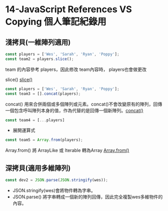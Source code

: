 # 14-JavaScript References VS Copying 個人筆記紀錄用


## 淺拷貝(一維陣列適用)
```javascript
const players = ['Wes', 'Sarah', 'Ryan', 'Poppy'];
const team2 = players.slice();

```
team 的內容參考 players，因此修改 team內容時， players也會做更改

slice() [slice()](https://ithelp.ithome.com.tw/articles/10224915)

```javascript
const players = ['Wes', 'Sarah', 'Ryan', 'Poppy'];
const team3 = [].concat(players);

```
concat() 用來合併兩個或多個陣列或元素。concat()不會改變原有的陣列，回傳一個包含呼叫陣列本身的值，作為代替的是回傳一個新陣列。[concat()](https://ithelp.ithome.com.tw/articles/10224585)

```javascript
const team4 = [...players]

```
- 展開運算式

```javascript
const team5 = Array.from(players);
```
Array.from() 將 ArrayLike 或 Iterable 轉為Array [Array.from()](https://medium.com/%E5%B0%8F%E9%83%AD-%E0%B9%80%E0%B8%88%E0%B8%99/%E8%8F%9C%E9%B3%A5%E5%B7%A5%E7%A8%8B%E5%B8%AB-array-from-%E6%96%B9%E6%B3%95%E4%BB%8B%E7%B4%B9-c00568852a44)


## 深拷貝(適用多維陣列)

```javascript
const dev2 = JSON.parse(JSON.stringify(wes));

```
- JSON.stringify(wes)會將物件轉為字串。
- JSON.parse() 將字串轉成一個新的陣列回傳，因此完全複製wes多維物件的內容。